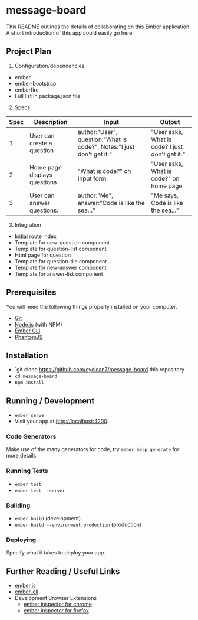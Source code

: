 # message-board

This README outlines the details of collaborating on this Ember application.
A short introduction of this app could easily go here.

## Project Plan

1. Configuration/dependencies
  * ember
  * ember-bootstrap
  * emberfire
  * Full list in package.json file

2. Specs

  |Spec|Description|Input|Output|
  |---|---|---|---|
  |1|User can create a question|author:"User", question:"What is code?", Notes:"I just don't get it."|"User asks, What is code? I just don't get it."|
  |2|Home page displays questions|"What is code?" on input form|"User asks, What is code?" on home page|
  |3|User can answer questions.|author:"Me", answer:"Code is like the sea..."|"Me says, Code is like the sea..."|

3. Integration
  * Initial route index
  * Template for new-question component
  * Template for question-list component
  * Html page for question
  * Template for question-tile component
  * Template for new-answer component
  * Template for answer-list component

## Prerequisites

You will need the following things properly installed on your computer.

* [Git](https://git-scm.com/)
* [Node.js](https://nodejs.org/) (with NPM)
* [Ember CLI](https://ember-cli.com/)
* [PhantomJS](http://phantomjs.org/)

## Installation

* `git clone https://github.com/eyelean7/message-board this repository
* `cd message-board`
* `npm install`

## Running / Development

* `ember serve`
* Visit your app at [http://localhost:4200](http://localhost:4200).

### Code Generators

Make use of the many generators for code, try `ember help generate` for more details

### Running Tests

* `ember test`
* `ember test --server`

### Building

* `ember build` (development)
* `ember build --environment production` (production)

### Deploying

Specify what it takes to deploy your app.

## Further Reading / Useful Links

* [ember.js](http://emberjs.com/)
* [ember-cli](https://ember-cli.com/)
* Development Browser Extensions
  * [ember inspector for chrome](https://chrome.google.com/webstore/detail/ember-inspector/bmdblncegkenkacieihfhpjfppoconhi)
  * [ember inspector for firefox](https://addons.mozilla.org/en-US/firefox/addon/ember-inspector/)

